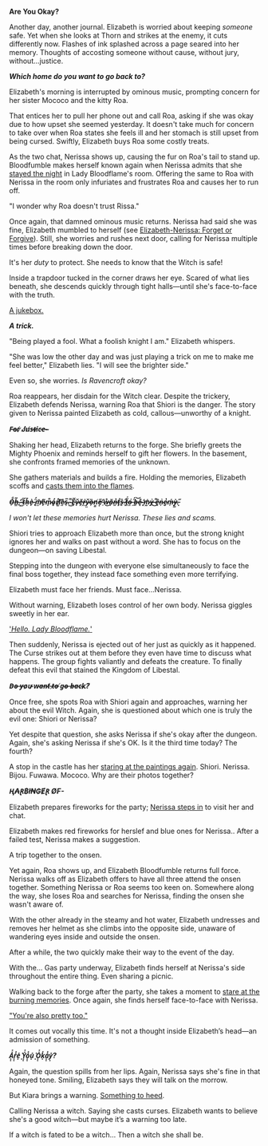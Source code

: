 **Are You Okay?**

Another day, another journal. Elizabeth is worried about keeping *someone* safe. Yet when she looks at Thorn and strikes at the enemy, it cuts differently now. Flashes of ink splashed across a page seared into her memory. Thoughts of accosting someone without cause, without jury, without...justice.

***Which home do you want to go back to?***

Elizabeth's morning is interrupted by ominous music, prompting concern for her sister Mococo and the kitty Roa.

That entices her to pull her phone out and call Roa, asking if she was okay due to how upset she seemed yesterday. It doesn't take much for concern to take over when Roa states she feels ill and her stomach is still upset from being cursed. Swiftly, Elizabeth buys Roa some costly treats.

As the two chat, Nerissa shows up, causing the fur on Roa's tail to stand up. Bloodfumble makes herself known again when Nerissa admits that she [stayed the night](https://www.youtube.com/live/sDjysXFWYbI?t=854) in Lady Bloodflame's room. Offering the same to Roa with Nerissa in the room only infuriates and frustrates Roa and causes her to run off.

"I wonder why Roa doesn't trust Rissa."

Once again, that damned ominous music returns. Nerissa had said she was fine, Elizabeth mumbled to herself (see [Elizabeth-Nerissa: Forget or Forgive](#edge:liz-nerissa)). Still, she worries and rushes next door, calling for Nerissa multiple times before breaking down the door.

It's her *duty* to protect. She needs to know that the Witch is safe!

Inside a trapdoor tucked in the corner draws her eye. Scared of what lies beneath, she descends quickly through tight halls—until she's face-to-face with the truth.

[A jukebox.](https://www.youtube.com/live/sDjysXFWYbI?t=2065)

***A trick.***

"Being played a fool. What a foolish knight I am." Elizabeth whispers.

"She was low the other day and was just playing a trick on me to make me feel better," Elizabeth lies. "I will see the brighter side."

Even so, she worries. *Is Ravencroft okay?*

Roa reappears, her disdain for the Witch clear. Despite the trickery, Elizabeth defends Nerissa, warning Roa that Shiori is the danger. The story given to Nerissa painted Elizabeth as cold, callous—unworthy of a knight.

***F̵o̵r̸ ̷J̸u̸s̶t̴i̷c̵e̶-̴***

Shaking her head, Elizabeth returns to the forge. She briefly greets the Mighty Phoenix and reminds herself to gift her flowers. In the basement, she confronts framed memories of the unknown.

She gathers materials and builds a fire. Holding the memories, Elizabeth scoffs and [casts them into the flames](https://www.youtube.com/live/sDjysXFWYbI?t=5712).

***O̴̠͋h̶͇͂,̴͙̕ ̵͚͋t̴̠́h̷̄ͅè̴̟ ̵̢̈́m̸̫̄ẽ̵̟m̷̟͒o̷̥̓r̸̜̓i̸͚͝ȅ̷̤s̴̹̅.̵̝͌ ̴͚̾Ĕ̵̥v̷̟̆ě̶̗ṙ̵̪y̷̤̆ȍ̶͎n̸͇̓e̸͙̋ ̵̠̍ẘ̶͜ǎ̴̦n̶͈̉ţ̵̍s̶̱̏ ̶͕̂ẗ̸͈́o̶̤͑ ̶̼̈́b̶͍͝ę̴̐ ̶̥̓m̷̰̍ỵ̶͐ ̶͌͜ȇ̶̯n̴͕͐e̷̮̔ḿ̶͎ỳ̷̳.̵͓̋***

*I won't let these memories hurt Nerissa. These lies and scams.*

Shiori tries to approach Elizabeth more than once, but the strong knight ignores her and walks on past without a word. She has to focus on the dungeon—on saving Libestal.

Stepping into the dungeon with everyone else simultaneously to face the final boss together, they instead face something even more terrifying.

Elizabeth must face her friends. Must face...Nerissa.

Without warning, Elizabeth loses control of her own body. Nerissa giggles sweetly in her ear.

['*Hello. Lady Bloodflame.*'](https://www.youtube.com/live/sDjysXFWYbI?t=8923)

Then suddenly, Nerissa is ejected out of her just as quickly as it happened. The Curse strikes out at them before they even have time to discuss what happens. The group fights valiantly and defeats the creature. To finally defeat this evil that stained the Kingdom of Libestal.

***D̵o̴ ̶y̵o̷u̴ ̷w̴a̶n̴t̸ ̶t̷o̶ ̸g̴o̴ ̶b̶a̵c̴k̷?̸***

Once free, she spots Roa with Shiori again and approaches, warning her about the evil Witch. Again, she is questioned about which one is truly the evil one: Shiori or Nerissa?

Yet despite that question, she asks Nerissa if she's okay after the dungeon. Again, she's asking Nerissa if she's OK. Is it the third time today? The fourth?

A stop in the castle has her [staring at the paintings again](https://www.youtube.com/live/sDjysXFWYbI?t=10221). Shiori. Nerissa. Bijou. Fuwawa. Mococo. Why are their photos together?

***Ⱨ₳Ɽ฿ł₦₲ɆⱤ Ø₣-***

Elizabeth prepares fireworks for the party; [Nerissa steps in](https://www.youtube.com/live/sDjysXFWYbI?t=10432) to visit her and chat.

Elizabeth makes red fireworks for herslef and blue ones for Nerissa.. After a failed test, Nerissa makes a suggestion.

A trip together to the onsen.

Yet again, Roa shows up, and Elizabeth Bloodfumble returns full force. Nerissa walks off as Elizabeth offers to have all three attend the onsen together. Something Nerissa or Roa seems too keen on. Somewhere along the way, she loses Roa and searches for Nerissa, finding the onsen she wasn't aware of.

With the other already in the steamy and hot water, Elizabeth undresses and removes her helmet as she climbs into the opposite side, unaware of wandering eyes inside and outside the onsen.

After a while, the two quickly make their way to the event of the day.

With the... Gas party underway, Elizabeth finds herself at Nerissa's side throughout the entire thing. Even sharing a picnic.

Walking back to the forge after the party, she takes a moment to [stare at the burning memories](https://www.youtube.com/live/sDjysXFWYbI?t=13731). Once again, she finds herself face-to-face with Nerissa.

["You're also pretty too."](https://www.youtube.com/live/sDjysXFWYbI?si=038e-vGsvZvwxgJe&t=13938)

It comes out vocally this time. It's not a thought inside Elizabeth’s head—an admission of something.

***A͓͓̽̽r͓͓̽̽e͓̽ ͓̽Y͓͓̽̽o͓͓̽̽u͓̽ ͓̽O͓͓̽̽k͓̽a͓͓̽̽y͓̽?***

Again, the question spills from her lips. Again, Nerissa says she's fine in that honeyed tone. Smiling, Elizabeth says they will talk on the morrow.

But Kiara brings a warning. [Something to heed](https://www.youtube.com/live/sDjysXFWYbI?t=15003).

Calling Nerissa a witch. Saying she casts curses. Elizabeth wants to believe she's a good witch—but maybe it’s a warning too late.

If a witch is fated to be a witch... Then a witch she shall be.